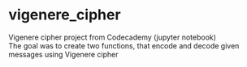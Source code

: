 # vigenere_cipher
Vigenere cipher project from Codecademy (jupyter notebook)\
The goal was to create two functions, that encode and decode given messages using Vigenere cipher
